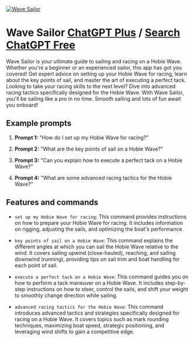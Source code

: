
[![Wave Sailor](https://files.oaiusercontent.com/file-BJp0gDdI6ML8k1fkXcGY9Yx2?se=2123-10-21T16%3A53%3A28Z&sp=r&sv=2021-08-06&sr=b&rscc=max-age%3D31536000%2C%20immutable&rscd=attachment%3B%20filename%3DDJI_0252.JPG&sig=Eeg70ZzsT%2BWyAjD4pxJAVmIch6pv/K3sdR45WmY6PJs%3D)](https://chat.openai.com/g/g-efnEBbbxX-wave-sailor)

# Wave Sailor [ChatGPT Plus](https://chat.openai.com/g/g-efnEBbbxX-wave-sailor) / [Search ChatGPT Free](https://gptcall.net/index.html#/?search=Wave%20Sailor)

Wave Sailor is your ultimate guide to sailing and racing on a Hobie Wave. Whether you're a beginner or an experienced sailor, this app has got you covered! Get expert advice on setting up your Hobie Wave for racing, learn about the key points of sail, and master the art of executing a perfect tack. Looking to take your racing skills to the next level? Dive into advanced racing tactics specifically designed for the Hobie Wave. With Wave Sailor, you'll be sailing like a pro in no time. Smooth sailing and lots of fun await you onboard!

## Example prompts

1. **Prompt 1:** "How do I set up my Hobie Wave for racing?"

2. **Prompt 2:** "What are the key points of sail on a Hobie Wave?"

3. **Prompt 3:** "Can you explain how to execute a perfect tack on a Hobie Wave?"

4. **Prompt 4:** "What are some advanced racing tactics for the Hobie Wave?"

## Features and commands

- `set up my Hobie Wave for racing`: This command provides instructions on how to prepare your Hobie Wave for racing. It includes information on rigging, adjusting the sails, and optimizing the boat's performance.

- `key points of sail on a Hobie Wave`: This command explains the different angles at which you can sail the Hobie Wave relative to the wind. It covers sailing upwind (close-hauled), reaching, and sailing downwind (running), providing tips on sail trim and boat handling for each point of sail.

- `execute a perfect tack on a Hobie Wave`: This command guides you on how to perform a tack maneuver on a Hobie Wave. It includes step-by-step instructions on how to steer, control the sails, and shift your weight to smoothly change direction while sailing.

- `advanced racing tactics for the Hobie Wave`: This command introduces advanced tactics and strategies specifically designed for racing on a Hobie Wave. It covers topics such as mark rounding techniques, maximizing boat speed, strategic positioning, and leveraging wind shifts to gain a competitive edge.


